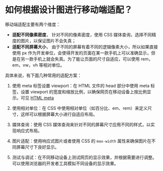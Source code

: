 # 如何根据设计图进行移动端适配？

移动端适配主要有两个维度：

* **适配不同像素密度**， 针对不同的像素密度，使⽤ CSS 媒体查询，选择不同精度的图⽚，以保证图⽚不会失真；
* **适配不同屏幕⼤⼩**， 由于不同的屏幕有着不同的逻辑像素⼤⼩，所以如果直接使⽤ px 作为开发单位，会使得开发的⻚⾯在某⼀款⼿机上可以准确显示，但是在另⼀款⼿机上就会失真。为了能让⻚⾯的尺⼨⾃适应，可以使⽤ rem，em，vw，vh 等相对单位。

具体来说，有下面几种常用的适配方案：

1. 使⽤ meta 标签设置 viewport：在 HTML ⽂件的 head 部分中使⽤ meta 标签，设置 viewport 的宽度和缩放⽐例，以确保⽹⻚在移动设备上按⽐例显示。可见 [HTML meta](../../HTML/HTML%20基本元素/HTML%20meta.md)

2. 使⽤相对单位：在 CSS 中使⽤相对单位（如百分⽐、em、rem）来定义尺⼨，这样可以根据屏幕⼤⼩进⾏⾃适应布局。

3. 媒体查询：使⽤ CSS 媒体查询来针对不同的屏幕尺⼨应⽤不同的样式，以实现响应式布局。

4. 图⽚适配：使⽤响应式图⽚或者使⽤ CSS 的 `max-width` 属性来确保图⽚在不同屏幕尺⼨下良好显示。

5. 测试与调试：在不同移动设备上测试⽹⻚的显示效果，并根据需要进⾏调整。可以使⽤浏览器的开发者⼯具模拟不同设备的显示效果。
